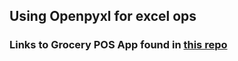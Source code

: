 ## Using Openpyxl for excel ops

### Links to Grocery POS App found in [this repo](https://github.com/abeeth-works/Grocery-POS-inventory/blob/ed6ab2013e4e80fc9b9eb644a8008b618e944aae/README.md)

